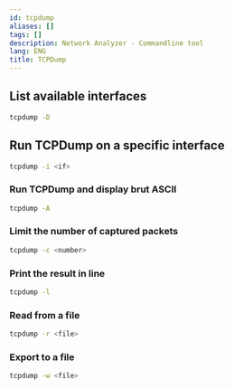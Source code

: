 ```yaml
---
id: tcpdump
aliases: []
tags: []
description: Network Analyzer - Commandline tool
lang: ENG
title: TCPDump
---
```


## List available interfaces

```sh
tcpdump -D
```

## Run TCPDump on a specific interface

```sh
tcpdump -i <if>
```

### Run TCPDump and display brut ASCII

```sh
tcpdump -A
```

### Limit the number of captured packets

```sh
tcpdump -c <number>
```

### Print the result in line

```sh
tcpdump -l
```

### Read from a file

```sh
tcpdump -r <file>
```

### Export to a file

```sh
tcpdump -w <file>
```
